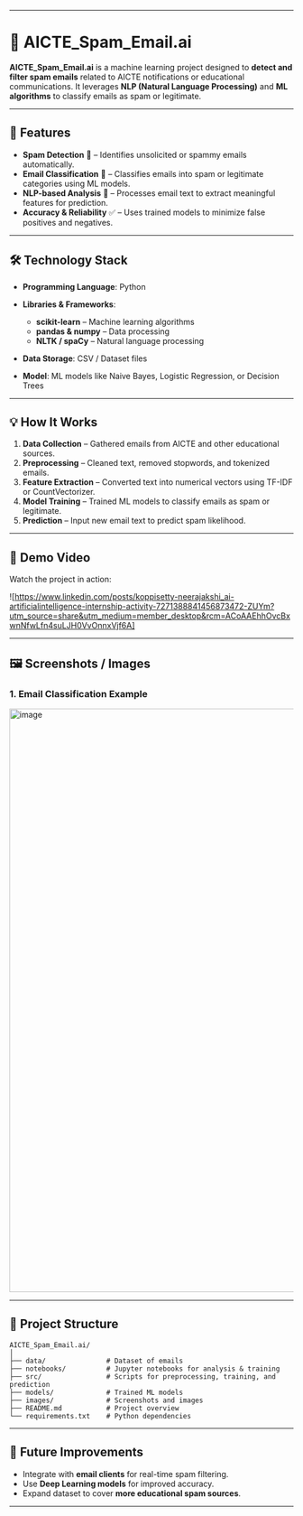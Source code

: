 
---

# 📧 AICTE\_Spam\_Email.ai

**AICTE\_Spam\_Email.ai** is a machine learning project designed to **detect and filter spam emails** related to AICTE notifications or educational communications. It leverages **NLP (Natural Language Processing)** and **ML algorithms** to classify emails as spam or legitimate.

---

## 🚀 Features

* **Spam Detection** 🚫 – Identifies unsolicited or spammy emails automatically.
* **Email Classification** 📧 – Classifies emails into spam or legitimate categories using ML models.
* **NLP-based Analysis** 📝 – Processes email text to extract meaningful features for prediction.
* **Accuracy & Reliability** ✅ – Uses trained models to minimize false positives and negatives.

---

## 🛠 Technology Stack

* **Programming Language**: Python
* **Libraries & Frameworks**:

  * **scikit-learn** – Machine learning algorithms
  * **pandas & numpy** – Data processing
  * **NLTK / spaCy** – Natural language processing
* **Data Storage**: CSV / Dataset files
* **Model**: ML models like Naive Bayes, Logistic Regression, or Decision Trees

---

## 💡 How It Works

1. **Data Collection** – Gathered emails from AICTE and other educational sources.
2. **Preprocessing** – Cleaned text, removed stopwords, and tokenized emails.
3. **Feature Extraction** – Converted text into numerical vectors using TF-IDF or CountVectorizer.
4. **Model Training** – Trained ML models to classify emails as spam or legitimate.
5. **Prediction** – Input new email text to predict spam likelihood.

---

## 🎥 Demo Video

Watch the project in action:

![https://www.linkedin.com/posts/koppisetty-neerajakshi_ai-artificialintelligence-internship-activity-7271388841456873472-ZUYm?utm_source=share&utm_medium=member_desktop&rcm=ACoAAEhhOvcBxwnNfwLfn4suLJH0VvOnnxVjf6A]

---

## 🖼 Screenshots / Images

### 1. Email Classification Example

<img width="1919" height="1034" alt="image" src="https://github.com/user-attachments/assets/c7f86810-9b5c-42f0-943c-a7c598b65b85" />

---

## 📁 Project Structure

```
AICTE_Spam_Email.ai/
│
├── data/               # Dataset of emails
├── notebooks/          # Jupyter notebooks for analysis & training
├── src/                # Scripts for preprocessing, training, and prediction
├── models/             # Trained ML models
├── images/             # Screenshots and images
├── README.md           # Project overview
└── requirements.txt    # Python dependencies
```

---

## 🎯 Future Improvements

* Integrate with **email clients** for real-time spam filtering.
* Use **Deep Learning models** for improved accuracy.
* Expand dataset to cover **more educational spam sources**.

---

